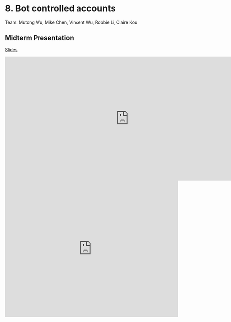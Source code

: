 # 8. Bot controlled accounts

Team: Mutong Wu, Mike Chen, Vincent Wu, Robbie Li, Claire Kou

## Midterm Presentation

[Slides](midterm/8.pptx)

<center><iframe src="http://docs.google.com/gview?url=http://courses.d2l.ai/berkeley-stat-157/projects/midterm/8.pptx&embedded=true"
    style="width:800px; height:400px;" frameborder="0"></iframe></center>

<center><iframe width="560" height="441" src="https://www.youtube.com/embed/o7f4cBqJyDg" frameborder="0" allowfullscreen></iframe></center>
